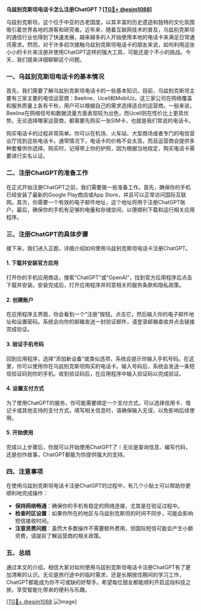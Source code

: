 **乌兹别克斯坦电话卡怎么注册ChatGPT？[[TG💪+ @esim1088](https://t.me/s/esim1088)]**

乌兹别克斯坦，这个位于中亚的古老国度，以其丰富的历史遗迹和独特的文化氛围吸引着世界各地的游客和研究者。近年来，随着互联网技术的普及，乌兹别克斯坦的通信行业也得到了快速发展，越来越多的人开始使用本地的电话卡来满足日常通讯需求。然而，对于许多初次接触乌兹别克斯坦电话卡的朋友来说，如何利用这张小小的卡片来注册并使用ChatGPT这样的强大工具，可能还是个不小的挑战。今天，我们就来详细聊聊这个问题。

### 一、乌兹别克斯坦电话卡的基本情况

首先，我们需要了解乌兹别克斯坦电话卡的一些基本知识。目前，乌兹别克斯坦主要有三家主要的电信运营商：Beeline、Ucell和MobiUz。这三家公司在网络覆盖和服务质量上各有千秋，用户可以根据自己的需求选择适合的运营商。一般来说，Beeline在网络信号和数据流量方面表现较为出色，而Ucell则在性价比上更具优势。无论选择哪家运营商，都需要先购买一张SIM卡，也就是我们常说的电话卡。

购买电话卡的过程非常简单。你可以在机场、火车站、大型商场或者专门的电信营业厅找到这些电话卡。通常情况下，电话卡的价格不会太高，而且运营商会提供多种套餐供你选择。购买时，记得带上你的护照，因为根据当地规定，购买电话卡需要进行实名认证。

### 二、注册ChatGPT的准备工作

在正式开始注册ChatGPT之前，我们需要做一些准备工作。首先，确保你的手机已经安装了最新的Google Play商店或App Store，并且可以正常访问国际互联网。其次，你需要一个有效的电子邮件地址，这个地址将用于注册ChatGPT账户。最后，确保你的手机有足够的电量和存储空间，以便顺利下载和运行相关应用程序。

### 三、注册ChatGPT的具体步骤

接下来，我们进入正题，详细介绍如何使用乌兹别克斯坦电话卡注册ChatGPT。

#### 1. 下载并安装官方应用

打开你的手机应用商店，搜索“ChatGPT”或“OpenAI”，找到官方应用程序后点击下载并安装。安装完成后，打开应用程序并同意相关的服务条款和隐私政策。

#### 2. 创建账户

在应用程序主界面，你会看到一个“注册”按钮。点击它，然后输入你的电子邮件地址和设置密码。系统会向你的邮箱发送一封验证邮件，请登录邮箱查收并点击链接完成验证。

#### 3. 验证手机号码

回到应用程序，选择“添加新设备”或类似选项，系统会提示你输入手机号码。在这里，你可以使用你在乌兹别克斯坦购买的电话卡。输入号码后，系统会发送一条短信验证码到你的手机。收到验证码后，在应用程序中输入验证码以完成验证。

#### 4. 设置支付方式

为了使用ChatGPT的服务，你可能需要绑定一个支付方式。可以选择信用卡、借记卡或其他支持的支付方式。填写相关信息时，请确保输入无误，以免影响后续使用。

#### 5. 开始使用

完成以上步骤后，你就可以开始使用ChatGPT了！无论是查询信息、编写代码，还是创作故事，ChatGPT都能为你提供强大的支持。

### 四、注意事项

在使用乌兹别克斯坦电话卡注册ChatGPT的过程中，有几个小贴士可以帮助你更顺利地完成操作：

- **保持网络畅通**：确保你的手机有稳定的网络连接，尤其是在验证过程中。
- **检查时区设置**：如果你所在的地区与乌兹别克斯坦的时间不同步，可能会影响短信接收时间。
- **注意资费问题**：虽然大多数操作不需要额外费用，但国际短信可能会产生小额资费，请提前了解运营商的相关政策。

### 五、总结

通过本文的介绍，相信大家对如何使用乌兹别克斯坦电话卡注册ChatGPT有了更加清晰的认识。无论是旅行途中的临时需求，还是长期居住期间的学习工作，ChatGPT都能成为你不可或缺的好帮手。希望每位朋友都能顺利开启这段科技之旅，享受智能化带来的便利与乐趣。

[[TG💪+ @esim1088](https://t.me/s/esim1088) ![Image](https://i.postimg.cc/4NQfJmqS/Snipaste-2025-05-13-00-14-12.png)]